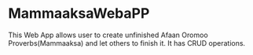 # MammaaksaWebaPP
This Web App allows user to create unfinished Afaan Oromoo Proverbs(Mammaaksa) and let others to finish it.
It has CRUD operations.
